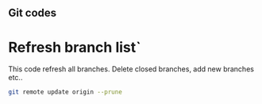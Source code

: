 ## Git codes

# Refresh branch list`
This code refresh all branches. Delete closed branches, add new branches etc..
```bash
git remote update origin --prune
```